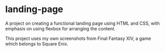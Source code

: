 # landing-page
A project on creating a functional landing page using HTML and CSS, with emphasis on using flexbox for arranging the content.

This project uses my own screenshots from Final Fantasy XIV, a game which belongs to Square Enix.